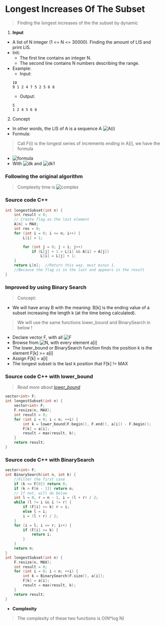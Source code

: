 # **Longest Increases Of The Subset**
> Finding the longest increases of the the subset by dynamic
1. **Input**
* A list of N integer (1 <= N <= 30000). Finding the amount of LIS and print LIS.
* Init: 
    * The first line contains an integer N.
    * The second line contains N numbers describing the range.
* Example: 
    * Input: 
    ```
    10
    9 1 2 4 7 5 2 5 6 8
    ```
    * Output:
    ```
    5
    1 2 4 5 6 8
    ```
2. Concept
* In other words, the LIS of A is a sequence A ![A(i)](https://github.com/phuocVu-IT/kyThuatLapTrinh/blob/master/Dynamic/LIS/Formal/CodeCogsEqn.png)
* Formula:
> Call F(i) is the longest series of increments ending in A[i], we have the formula
* ![formula](https://github.com/phuocVu-IT/kyThuatLapTrinh/blob/master/Dynamic/LIS/Formal/CodeCogsEqn%20(1).png)
* With ![dk](https://github.com/phuocVu-IT/kyThuatLapTrinh/blob/master/Dynamic/LIS/Formal/CodeCogsEqn%20(3).png) and ![dk1](https://github.com/phuocVu-IT/kyThuatLapTrinh/blob/master/Dynamic/LIS/Formal/CodeCogsEqn%20(4).png)

### Following the original algorithm
> Complexity time is ![complex](https://github.com/phuocVu-IT/kyThuatLapTrinh/blob/master/Dynamic/LIS/Formal/CodeCogsEqn%20(2).png) 
### Source code C++
``` C++
int longestSubset(int n) {
	int result = 0;
	// Create flag as the last element
	A[n] = MAX;
	int res = 0;
	for (int i = 0; i <= n; i++) {
		L[i] = 1;

		for (int j = 0; j < i; j++)
			if (L[j] + 1 > L[i] && A[i] > A[j]) 
                L[i] = L[j] + 1;
	}
	return L[n];  //Return this way, must minus 1.  
    //Because the flag is in the last and appears in the result
}
```
### **Improved by using Binary Search**
> Concept: 
* We will have array B with the meaning:
B[k] is the ending value of a subset increasing the length k (at the time being calculated).
> We will use the same functions lower_bound and BinarySearch in below !
* Declare vector F, with all ![F](https://github.com/phuocVu-IT/kyThuatLapTrinh/blob/master/Dynamic/LIS/Formal/CodeCogsEqn(5).png)
* Browse from ![N](https://github.com/phuocVu-IT/kyThuatLapTrinh/blob/master/Dynamic/LIS/Formal/CodeCogsEqn(6).png), with every element a[i]
* The lower_bound or BinarySearch function finds the position k is the element F[k] &gt;= a[i]
* Assign F[k] = a[i]
* The longest subset is the last k position that F[k] != MAX
### Source code C++ with lower_bound
> *Read more about [lower_bound](http://www.cplusplus.com/reference/algorithm/lower_bound/)*
```C++
vector<int> F;
int longestSubset(int n) {
    vector<int> F;
    F.resize(n, MAX);
    int result = 0;
    for (int i = 0; i < n; ++i) {
		int k = lower_bound(F.begin(), F.end(), a[i]) - F.begin();
		F[k] = a[i];
		result = max(result, k);
	}
    return result;
}
```    



### Source code C++ with BinarySearch
```C++
vector<int> F;
int BinarySearch(int n, int k) {
	//Filter the first case
	if (k <= F[0]) return 0;
	if (k > F[n - 1]) return n;
	// If not, will do below
	int l = 0, r = n - 1, i = (l + r) / 2;
	while (l != i && i != r) {
		if (F[i] >= k) r = i;
		else l = i;
		i = (l + r) / 2;
	}
	for (i = l; i <= r; i++) {
		if (F[i] >= k) {
			return i;
		}
	}
	return n;
}
int longestSubset(int n) {
	F.resize(n, MAX);
	int result = 0;
	for (int i = 0; i < n; ++i) {
		int k = BinarySearch(F.size(), a[i]);
		F[k] = a[i];
		result = max(result, k);
	}
	return result;
}
```
* **Complexity** 
> The complexity of these two functions is O(N*log N)



